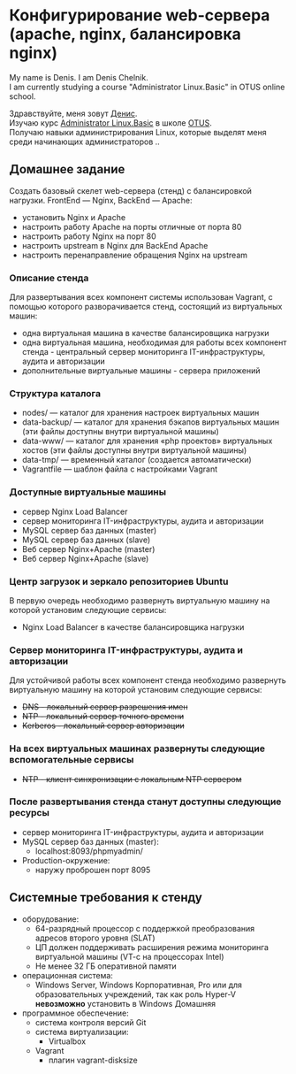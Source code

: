 Конфигурирование web-сервера (apache, nginx, балансировка nginx)
===============

My name is Denis. I am Denis Chelnik.  
I am currently studying a course "Administrator Linux.Basic" in OTUS online school.  

Здравствуйте, меня зовут [Денис](https://github.com/DAChelnik).  
Изучаю курс [Administrator Linux.Basic](https://otus.ru/lessons/linux-basic/) в школе [OTUS](https://otus.ru/ "OTUS онлайн-образование").  
Получаю навыки администрирования Linux, которые выделят меня среди начинающих администраторов ..


Домашнее задание
----------------

Создать базовый скелет web-сервера (стенд) с балансировкой нагрузки. FrontEnd — Nginx, BackEnd — Apache:

-  установить Nginx и Apache
-  настроить работу Apache на порты отличные от порта 80
-  настроить работу Nginx на порт 80
-  настроить upstream в Nginx для BackEnd Apache
-  настроить перенаправление обращения Nginx на upstream


### Описание стенда ###

Для развертывания всех компонент системы использован Vagrant, с помощью которого разворачивается стенд, состоящий из виртуальных машин:

- одна виртуальная машина в качестве балансировщика нагрузки
- одна виртуальная машина, необходимая для работы всех компонент стенда - центральный сервер мониторинга IT-инфраструктуры, аудита и авторизации
- дополнительные виртуальные машины - сервера приложений

### Структура каталога ###

- nodes/ — каталог для хранения настроек виртуальных машин
- data-backup/ — каталог для хранения бэкапов виртуальных машин (эти файлы доступны внутри виртуальной машины)
- data-www/ — каталог для хранения «php проектов» виртуальных хостов (эти файлы доступны внутри виртуальной машины)
- data-tmp/ — временный каталог (создается автоматически)
- Vagrantfile — шаблон файла с настройками Vagrant

### Доступные виртуальные машины ###

- сервер Nginx Load Balancer
- сервер мониторинга IT-инфраструктуры, аудита и авторизации
- MySQL сервер баз данных (master)
- MySQL сервер баз данных (slave)
- Веб сервер Nginx+Apache (master)
- Веб сервер Nginx+Apache (slave)

### Центр загрузок и зеркало репозиториев Ubuntu ###

В первую очередь необходимо развернуть виртуальную машину на которой установим следующие сервисы:

- Nginx Load Balancer в качестве балансировщика нагрузки

### Сервер мониторинга IT-инфраструктуры, аудита и авторизации ###

Для устойчивой работы всех компонент стенда необходимо развернуть виртуальную машину на которой установим следующие сервисы:

- ~~DNS - локальный сервер разрешения имен~~
- ~~NTP - локальный сервер точного времени~~
- ~~Kerberos - локальный сервер авторизации~~

### На всех виртуальных машинах развернуты следующие вспомогательные сервисы ###

- ~~NTP - клиент синхронизации с локальным NTP сервером~~

### После развертывания стенда станут доступны следующие ресурсы ###

- сервер мониторинга IT-инфраструктуры, аудита и авторизации
- MySQL сервер баз данных (master):
  - localhost:8093/phpmyadmin/
- Production-окружение:
  - наружу проброшен порт 8095

Системные требования к стенду
-----------------------------

- оборудование:
  - 64-разрядный процессор с поддержкой преобразования адресов второго уровня (SLAT)
  - ЦП должен поддерживать расширения режима мониторинга виртуальной машины (VT-c на процессорах Intel)
  - Не менее 32 ГБ оперативной памяти
- операционная система:
  - Windows Server, Windows Корпоративная, Pro или для образовательных учреждений, так как роль Hyper-V **невозможно** установить в Windows Домашняя
- программное обеспечение:
  - система контроля версий Git
  - система виртуализации:
    - Virtualbox
  - Vagrant
    - плагин vagrant-disksize
